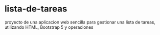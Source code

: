 # lista-de-tareas
proyecto de una aplicacion web sencilla para gestionar una lista de tareas, utilizando HTML, Bootstrap 5 y operaciones
